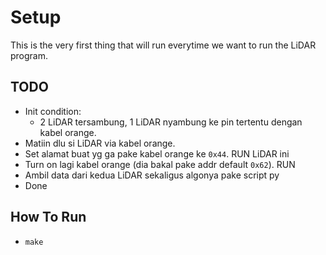 # Setup

This is the very first thing that will run everytime we want to run the LiDAR program.

## TODO

- Init condition:
  - 2 LiDAR tersambung, 1 LiDAR nyambung ke pin tertentu dengan kabel orange.
- Matiin dlu si LiDAR via kabel orange.
- Set alamat buat yg ga pake kabel orange ke `0x44`. RUN LiDAR ini
- Turn on lagi kabel orange (dia bakal pake addr default `0x62`). RUN
- Ambil data dari kedua LiDAR sekaligus algonya pake script py
- Done

## How To Run

- `make`

